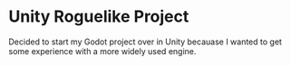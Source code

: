 # Unity Roguelike Project

Decided to start my Godot project over in Unity becauase I wanted to get some experience with a more widely used engine.
